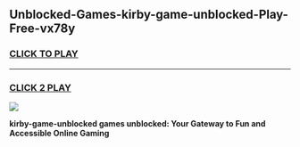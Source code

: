 
## Unblocked-Games-kirby-game-unblocked-Play-Free-vx78y
<h3>
<a href="https://premium76.site?title=kirby-game-unblocked&ref=18A">CLICK TO PLAY</a></h3>
<hr>

<h3>
<a href="https://premium76.site?title=kirby-game-unblocked&ref=18A">CLICK 2 PLAY</a>
  
</h3>

<a href="https://premium76.site?title=kirby-game-unblocked&ref=18A"><img src="https://clearcache.store/games.png"></a>


**kirby-game-unblocked games unblocked: Your Gateway to Fun and Accessible Online Gaming**
